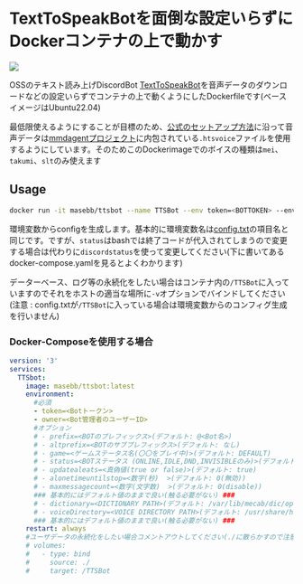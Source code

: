 # TextToSpeakBotを面倒な設定いらずにDockerコンテナの上で動かす
![](https://img.shields.io/docker/pulls/masebb/ttsbot)

OSSのテキスト読み上げDiscordBot [TextToSpeakBot](https://github.com/Cosgy-Dev/TextToSpeakBot)を音声データのダウンロードなどの設定いらずでコンテナの上で動くようにしたDockerfileです(ベースイメージはUbuntu22.04)

最低限使えるようにすることが目標のため、[公式のセットアップ方法](https://www.cosgy.dev/2021/09/09/post-476/)に沿って音声データは[mmdagentプロジェクト](https://sourceforge.net/projects/mmdagent/)に内包されている`.htsvoice`ファイルを使用するようにしています。そのためこのDockerimageでのボイスの種類は`mei`、`takumi`、`slt`のみ使えます

## Usage
```bash
docker run -it masebb/ttsbot --name TTSBot --env token=<BOTTOKEN> --env owner=<USERID> --env prefix=<BOTCOMMANDPREFIX>
```
環境変数からconfigを生成します。基本的に環境変数名は[config.txt](https://github.com/Cosgy-Dev/TextToSpeakBot/releases/download/0.2.0-Beta.2/config.txt)の項目名と同じです。ですが、`status`はbashでは終了コードが代入されてしまうので変更する場合は代わりに`discordstatus`を使って変更してください(下に書いてあるdocker-compose.yamlを見るとよくわかります)

データーベース、ログ等の永続化をしたい場合はコンテナ内の`/TTSBot`に入っていますのでそれをホストの適当な場所に`-v`オプションでバインドしてください(注意 : config.txtが`/TTSBot`に入っている場合は環境変数からのコンフィグ生成を行いません)

### Docker-Composeを使用する場合
```yaml
version: '3'
services:
  TTSbot:
    image: masebb/ttsbot:latest
    environment:
      #必須
      - token=<Botトークン>
      - owner=<Bot管理者のユーザーID>
      #オプション
      # - prefix=<BOTのプレフィックス>(デフォルト: @<Bot名>)
      # - altprefix=<BOTのサブプレフィックス>(デフォルト: なし)
      # - game=<ゲームステータス名(〇〇をプレイ中)>(デフォルト: DEFAULT)
      # - status=<BOTステータス (ONLINE,IDLE,DND,INVISIBLEのみ)>(デフォルト: ONLINE)
      # - updatealeats=<真偽値(true or false)>(デフォルト: true)
      # - alonetimeuntilstop=<数字(秒)  >(デフォルト: 0(無効))
      # - maxmessagecount=<数字(文字数)  >(デフォルト: 0(disable))
      ### 基本的にはデフォルト値のままで良い(触る必要がない) ###
      # - dictionary=<DICTIONARY PATH>(デフォルト: /var/lib/mecab/dic/open-jtalk/naist-jdic)
      # - voiceDirectory=<VOICE DIRECTORY PATH>(デフォルト: /usr/share/hts-voice)
      ### 基本的にはデフォルト値のままで良い(触る必要がない) ###
    restart: always
    #ユーザデータの永続化をしたい場合コメントアウトしてください(./に散らかすので注意！)
    # volumes:
    #   - type: bind
    #     source: ./
    #     target: /TTSBot
```